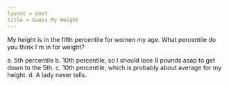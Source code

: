 ```yaml
---
layout = post 
title = Guess My Weight 
---
```


My height is in the fifth percentile for women my age.  What percentile do you think I'm in for weight?  

a. 5th percentile
b. 10th percentile, so I should lose 8 pounds asap to get down to the 5th.
c. 10th percentile, which is probably about average for my height.
d. A lady never tells.

